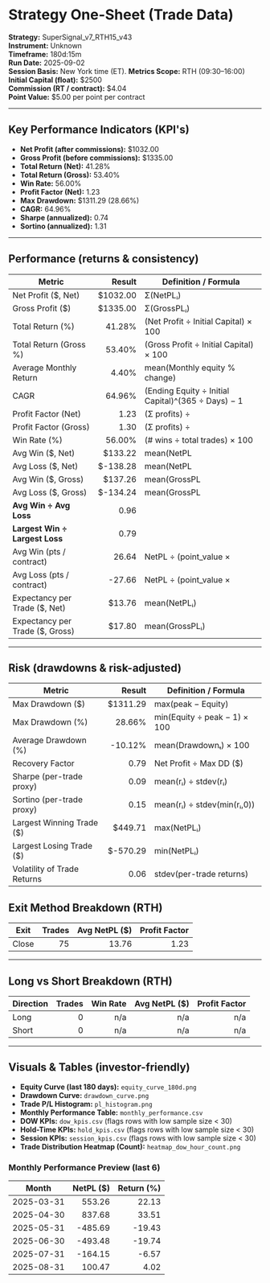
# Strategy One-Sheet (Trade Data)

**Strategy:** SuperSignal_v7_RTH15_v43  
**Instrument:** Unknown  
**Timeframe:** 180d:15m  
**Run Date:** 2025-09-02  
**Session Basis:** New York time (ET). **Metrics Scope:** RTH (09:30–16:00)  
**Initial Capital (float):** $2500  
**Commission (RT / contract):** $4.04  
**Point Value:** $5.00 per point per contract

---

## Key Performance Indicators (KPI's)
- **Net Profit (after commissions):** $1032.00
- **Gross Profit (before commissions):** $1335.00
- **Total Return (Net):** 41.28%
- **Total Return (Gross):** 53.40%
- **Win Rate:** 56.00%
- **Profit Factor (Net):** 1.23
- **Max Drawdown:** $1311.29 (28.66%)
- **CAGR:** 64.96%
- **Sharpe (annualized):** 0.74
- **Sortino (annualized):** 1.31

---

## Performance (returns & consistency)
| Metric | Result | Definition / Formula |
|---|---:|---|
| Net Profit ($, Net) | $1032.00 | Σ(NetPLᵢ) |
| Gross Profit ($) | $1335.00 | Σ(GrossPLᵢ) |
| Total Return (%) | 41.28% | (Net Profit ÷ Initial Capital) × 100 |
| Total Return (Gross %) | 53.40% | (Gross Profit ÷ Initial Capital) × 100 |
| Average Monthly Return | 4.40% | mean(Monthly equity % change) |
| CAGR | 64.96% | (Ending Equity ÷ Initial Capital)^(365 ÷ Days) − 1 |
| Profit Factor (Net) | 1.23 | (Σ profits) ÷ |Σ losses| |
| Profit Factor (Gross) | 1.30 | (Σ profits) ÷ |Σ losses| |
| Win Rate (%) | 56.00% | (# wins ÷ total trades) × 100 |
| Avg Win ($, Net) | $133.22 | mean(NetPL | NetPL>0) |
| Avg Loss ($, Net) | $-138.28 | mean(NetPL | NetPL<0) |
| Avg Win ($, Gross) | $137.26 | mean(GrossPL | GrossPL>0) |
| Avg Loss ($, Gross) | $-134.24 | mean(GrossPL | GrossPL<0) |
| **Avg Win ÷ Avg Loss** | 0.96 | |Avg Win| ÷ |Avg Loss| (Net) |
| **Largest Win ÷ Largest Loss** | 0.79 | |Largest Win| ÷ |Largest Loss| (Net) |
| Avg Win (pts / contract) | 26.64 | NetPL ÷ (point_value × |Qty|) |
| Avg Loss (pts / contract) | -27.66 | NetPL ÷ (point_value × |Qty|) |
| Expectancy per Trade ($, Net) | $13.76 | mean(NetPLᵢ) |
| Expectancy per Trade ($, Gross) | $17.80 | mean(GrossPLᵢ) |

---

## Risk (drawdowns & risk-adjusted)
| Metric | Result | Definition / Formula |
|---|---:|---|
| Max Drawdown ($) | $1311.29 | max(peak − Equity) |
| Max Drawdown (%) | 28.66% | min(Equity ÷ peak − 1) × 100 |
| Average Drawdown (%) | -10.12% | mean(Drawdownₜ) × 100 |
| Recovery Factor | 0.79 | Net Profit ÷ Max DD ($) |
| Sharpe (per-trade proxy) | 0.09 | mean(rᵢ) ÷ stdev(rᵢ) |
| Sortino (per-trade proxy) | 0.15 | mean(rᵢ) ÷ stdev(min(rᵢ,0)) |
| Largest Winning Trade ($) | $449.71 | max(NetPLᵢ) |
| Largest Losing Trade ($) | $-570.29 | min(NetPLᵢ) |
| Volatility of Trade Returns | 0.06 | stdev(per-trade returns) |

## Exit Method Breakdown (RTH)
| Exit | Trades | Avg NetPL ($) | Profit Factor |
|---|---:|---:|---:|
| Close | 75 | 13.76 | 1.23 |

---

## Long vs Short Breakdown (RTH)
| Direction | Trades | Win Rate | Avg NetPL ($) | Profit Factor |
|---|---:|---:|---:|---:|
| Long | 0 | n/a | n/a | n/a |
| Short | 0 | n/a | n/a | n/a |

---

## Visuals & Tables (investor-friendly)
- **Equity Curve (last 180 days):** `equity_curve_180d.png`
- **Drawdown Curve:** `drawdown_curve.png`
- **Trade P/L Histogram:** `pl_histogram.png`
- **Monthly Performance Table:** `monthly_performance.csv`
- **DOW KPIs:** `dow_kpis.csv` (flags rows with low sample size < 30)
- **Hold-Time KPIs:** `hold_kpis.csv` (flags rows with low sample size < 30)
- **Session KPIs:** `session_kpis.csv` (flags rows with low sample size < 30)
- **Trade Distribution Heatmap (Count):** `heatmap_dow_hour_count.png`

### Monthly Performance Preview (last 6)
| Month | NetPL ($) | Return (%) |
|---|---:|---:|
| 2025-03-31 | 553.26 | 22.13 |
| 2025-04-30 | 837.68 | 33.51 |
| 2025-05-31 | -485.69 | -19.43 |
| 2025-06-30 | -493.48 | -19.74 |
| 2025-07-31 | -164.15 | -6.57 |
| 2025-08-31 | 100.47 | 4.02 |
